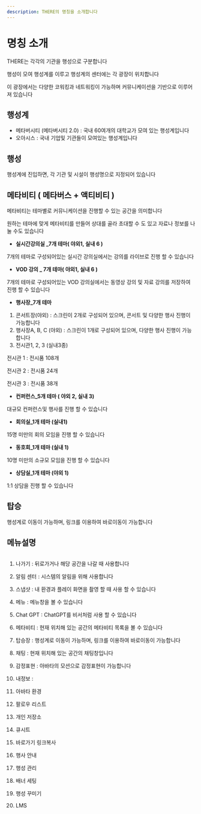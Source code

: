 ```yaml
---
description: THERE의 명칭을 소개합니다
---
```


# 명칭 소개

THERE는 각각의 기관을 행성으로 구분합니다&#x20;

행성이 모여 행성계를 이루고 행성계의 센터에는 각 광장이 위치합니다&#x20;

이 광장에서는 다양한 코워킹과 네트워킹이 가능하며 커뮤니케이션을 기반으로 이루어져 있습니다&#x20;

## 행성계&#x20;

* 메타버시티 (메타버시티 2.0) : 국내 60여개의 대학교가 모여 있는 행성계입니다&#x20;
* 오아시스 : 국내 기업및 기관들이 모여있는 행성계입니다

## 행성

행성계에 진입하면, 각 기관 및 시설이 행성명으로 지정되어 있습니다&#x20;

## 메타비티 ( 메타버스 + 액티비티 )

메타비티는 테마별로 커뮤니케이션을 진행할 수 있는 공간을 의미합니다

원하는 테마에 맞게 메타비티를 만들어 상대를 골라 초대할 수 도 있고 자료나 정보를 나눌 수도 있습니다

* **실시간강의실 \_7개 테마( 야외1, 실내 6 )**

&#x20;    7개의 테마로 구성되어있는 실시간 강의실에서는 강의를 라이브로 진행 할 수 있습니다&#x20;

* **VOD 강의 \_ 7개 테마( 야외1, 실내 6 )**

&#x20;    7개의 테마로 구성되어있는 VOD 강의실에서는 동영상 강의 및 자료 강의를 저장하여 진행 할 수 있습니다     &#x20;

* **행사장\_7개 테마**&#x20;

1. 콘서트장(야외) :  스크린이 2개로 구성되어 있으며, 콘서트 및 다양한 행사 진행이 가능합니다&#x20;
2. 행사장A, B, C (야외) : 스크린이 1개로 구성되어 있으며, 다양한 행사 진행이 가능합니다
3. 전시관1, 2, 3 (실내3종)&#x20;

&#x20;        전시관 1 : 전시품 108개

&#x20;        전시관 2 : 전시품 24개

&#x20;        전시관 3 : 전시품 38개

* **컨퍼런스\_5개 테마 ( 야외 2, 실내 3)**

&#x20;     대규모 컨퍼런스및 행사를 진행 할 수 있습니다&#x20;

* **회의실\_1개 테마 (실내1)**

&#x20;     15명 미만의 회의 모임을 진행 할 수 있습니다&#x20;

* **동호회\_1개 테마 (실내 1)**

&#x20;     10명 미만의 소규모 모임을 진행 할 수 있습니다&#x20;

* **상담실\_1개 테마 (야외 1)**

&#x20;     1:1 상담을 진행 할 수 있습니다&#x20;

## 탑승

행성계로 이동이 가능하며, 링크를 이용하여 바로이동이 가능합니다&#x20;

## 메뉴설명

<figure><img src="../.gitbook/assets/메뉴얼용.png" alt=""><figcaption></figcaption></figure>

1. 나가기 : 뒤로가거나 해당 공간을 나갈 때 사용합니다
2. 알림 센터 : 시스템의 알림을 위해 사용합니다&#x20;
3. 스냅샷 : 내 환경과 플레이 화면을 촬영 할 때 사용 할 수 있습니다&#x20;
4. 메뉴 : 메뉴창을 볼 수 있습니다&#x20;
5. Chat GPT :  ChatGPT를 비서처럼 사용 할 수 있습니다&#x20;
6. 메타비티 : 현재 위치해 있는 공간의 메타비티 목록을 볼 수 있습니다&#x20;
7. 탑승장 : 행성계로 이동이 가능하며, 링크를 이용하여 바로이동이 가능합니다&#x20;
8. 채팅 : 현재 위치해 있는 공간의 채팅창입니다&#x20;
9. 감정표현 : 아바타의 모션으로 감정표현이 가능합니다&#x20;





1. 내정보 :
2. 아바타 환경
3. 팔로우 리스트
4. 개인 저장소
5. 큐시트
6. 바로가기 링크복사
7. 행사 안내
8. 행성 관리
9. 배너 세팅
10. 행성 꾸미기
11. LMS&#x20;


